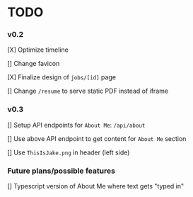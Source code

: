 # TODO

### v0.2

[X] Optimize timeline

[] Change favicon

[X] Finalize design of `jobs/[id]` page

[] Change `/resume` to serve static PDF instead of iframe

### v0.3

[] Setup API endpoints for `About Me`: `/api/about`

[] Use above API endpoint to get content for `About Me` section

[] Use `ThisIsJake.png` in header (left side)

### Future plans/possible features

[] Typescript version of About Me where text gets "typed in"